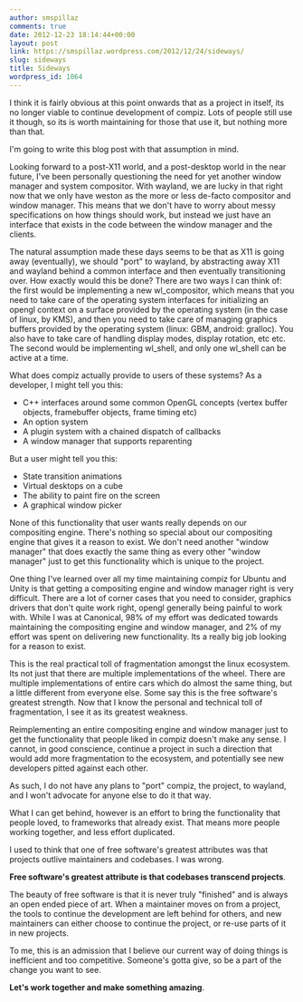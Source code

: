 ```yaml
---
author: smspillaz
comments: true
date: 2012-12-23 18:14:44+00:00
layout: post
link: https://smspillaz.wordpress.com/2012/12/24/sideways/
slug: sideways
title: Sideways
wordpress_id: 1064
---
```


I think it is fairly obvious at this point onwards that as a project in itself, its no longer viable to continue development of compiz. Lots of people still use it though, so its is worth maintaining for those that use it, but nothing more than that.

I'm going to write this blog post with that assumption in mind.

Looking forward to a post-X11 world, and a post-desktop world in the near future, I've been personally questioning the need for yet another window manager and system compositor. With wayland, we are lucky in that right now that we only have weston as the more or less de-facto compositor and window manager. This means that we don't have to worry about messy specifications on how things should work, but instead we just have an interface that exists in the code between the window manager and the clients.

The natural assumption made these days seems to be that as X11 is going away (eventually), we should "port" to wayland, by abstracting away X11 and wayland behind a common interface and then eventually transitioning over. How exactly would this be done? There are two ways I can think of: the first would be implementing a new wl_compositor, which means that you need to take care of the operating system interfaces for initializing an opengl context on a surface provided by the operating system (in the case of linux, by KMS), and then you need to take care of managing graphics buffers provided by the operating system (linux: GBM, android: gralloc). You also have to take care of handling display modes, display rotation, etc etc. The second would be implementing wl_shell, and only one wl_shell can be active at a time.

What does compiz actually provide to users of these systems? As a developer, I might tell you this:

  * C++ interfaces around some common OpenGL concepts (vertex buffer objects, framebuffer objects, frame timing etc)
  * An option system
  * A plugin system with a chained dispatch of callbacks
  * A window manager that supports reparenting

But a user might tell you this:

  * State transition animations
  * Virtual desktops on a cube
  * The ability to paint fire on the screen
  * A graphical window picker

None of this functionality that user wants really depends on our compositing engine. There's nothing so special about our compositing engine that gives it a reason to exist. We don't need another "window manager" that does exactly the same thing as every other "window manager" just to get this functionality which is unique to the project.

One thing I've learned over all my time maintaining compiz for Ubuntu and Unity is that getting a compositing engine and window manager right is very difficult. There are a lot of corner cases that you need to consider, graphics drivers that don't quite work right, opengl generally being painful to work with. While I was at Canonical, 98% of my effort was dedicated towards maintaining the compositing engine and window manager, and 2% of my effort was spent on delivering new functionality. Its a really big job looking for a reason to exist.

This is the real practical toll of fragmentation amongst the linux ecosystem. Its not just that there are multiple implementations of the wheel. There are multiple implementations of entire cars which do almost the same thing, but a little different from everyone else. Some say this is the free software's greatest strength. Now that I know the personal and technical toll of fragmentation, I see it as its greatest weakness.

Reimplementing an entire compositing engine and window manager just to get the functionality that people liked in compiz doesn't make any sense. I cannot, in good conscience, continue a project in such a direction that would add more fragmentation to the ecosystem, and potentially see new developers pitted against each other.

As such, I do not have any plans to "port" compiz, the project, to wayland, and I won't advocate for anyone else to do it that way.

What I can get behind, however is an effort to bring the functionality that people loved, to frameworks that already exist. That means more people working together, and less effort duplicated.

I used to think that one of free software's greatest attributes was that projects outlive maintainers and codebases. I was wrong.

**Free software's greatest attribute is that codebases transcend projects**.

The beauty of free software is that it is never truly "finished" and is always an open ended piece of art. When a maintainer moves on from a project, the tools to continue the development are left behind for others, and new maintainers can either choose to continue the project, or re-use parts of it in new projects.

To me, this is an admission that I believe our current way of doing things is inefficient and too competitive. Someone's gotta give, so be a part of the change you want to see.

**Let's work together and make something amazing**.
